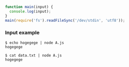 ```js
function main(input) {
  console.log(input);
}
main(require('fs').readFileSync('/dev/stdin', 'utf8'));
```

### Input example

```
$ echo hogegege | node A.js
hogegege
```

```
$ cat data.txt | node A.js
hogegege
```
